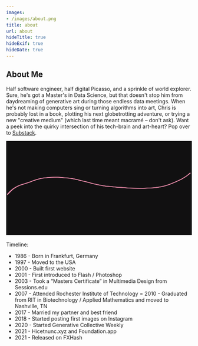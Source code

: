 ```yaml
---
images:
- /images/about.png
title: about
url: about
hideTitle: true
hideExif: true
hideDate: true
---
```


## About Me 
Half software engineer, half digital Picasso, and a sprinkle of world explorer. Sure, he's got a Master's in Data Science, but that doesn't stop him from daydreaming of generative art during those endless data meetings. When he's not making computers sing or turning algorithms into art, Chris is probably lost in a book, plotting his next globetrotting adventure, or trying a new "creative medium" (which last time meant macramé – don't ask). Want a peek into the quirky intersection of his tech-brain and art-heart? Pop over to [Substack](generative.substack.com).

![imge](../assets/images/banner.png)


Timeline:
- 1986 - Born in Frankfurt, Germany
- 1997 - Moved to the USA
- 2000 - Built first website
- 2001 - First introduced to Flash / Photoshop
- 2003 - Took a “Masters Certificate” in Multimedia Design from Sessions.edu
- 2007 - Attended Rochester Institute of Technology
= 2010 - Graduated from RIT in Biotechnology / Applied Mathematics and moved to Nashville, TN
- 2017 - Married my partner and best friend
- 2018 - Started posting first images on Instagram
- 2020 - Started Generative Collective Weekly
- 2021 - Hicetnunc.xyz and Foundation.app
- 2021 - Released on FXHash